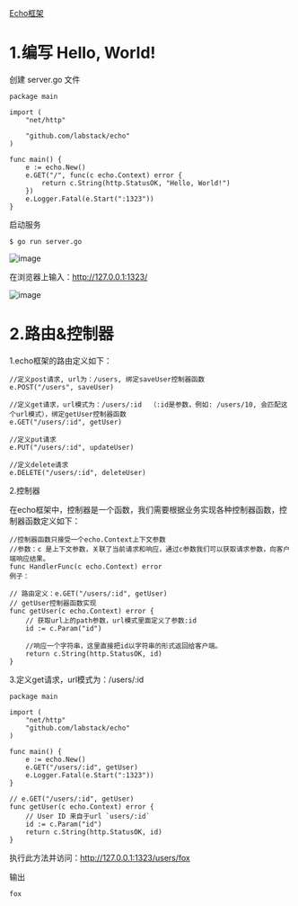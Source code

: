 [Echo框架](https://github.com/weilyf2017/Blog/blob/master/Go/GO-echo%E6%A1%86%E6%9E%B6%E6%9C%AC%E5%9C%B0%E5%AE%89%E8%A3%85%E4%BD%BF%E7%94%A8.md)

# 1.编写 Hello, World!

创建 server.go 文件

```
package main

import (
	"net/http"
    
	"github.com/labstack/echo"
)

func main() {
	e := echo.New()
	e.GET("/", func(c echo.Context) error {
		return c.String(http.StatusOK, "Hello, World!")
	})
	e.Logger.Fatal(e.Start(":1323"))
}
```
启动服务

```
$ go run server.go

```

![image](https://img-blog.csdnimg.cn/20190821164530844.png)

在浏览器上输入：http://127.0.0.1:1323/

![image](https://img-blog.csdnimg.cn/20190821164619218.png)


# 2.路由&控制器
1.echo框架的路由定义如下：

```
//定义post请求, url为：/users, 绑定saveUser控制器函数
e.POST("/users", saveUser)

//定义get请求，url模式为：/users/:id  （:id是参数，例如: /users/10, 会匹配这个url模式），绑定getUser控制器函数
e.GET("/users/:id", getUser)

//定义put请求
e.PUT("/users/:id", updateUser)

//定义delete请求
e.DELETE("/users/:id", deleteUser)
```
2.控制器

在echo框架中，控制器是一个函数，我们需要根据业务实现各种控制器函数，控制器函数定义如下：

```
//控制器函数只接受一个echo.Context上下文参数
//参数：c 是上下文参数，关联了当前请求和响应，通过c参数我们可以获取请求参数，向客户端响应结果。
func HandlerFunc(c echo.Context) error
例子：

// 路由定义：e.GET("/users/:id", getUser)
// getUser控制器函数实现
func getUser(c echo.Context) error {
  	// 获取url上的path参数，url模式里面定义了参数:id
  	id := c.Param("id")
  	
  	//响应一个字符串，这里直接把id以字符串的形式返回给客户端。
	return c.String(http.StatusOK, id)
}
```
3.定义get请求，url模式为：/users/:id

```
package main

import (
	"net/http"
	"github.com/labstack/echo"
)

func main() {
	e := echo.New()
	e.GET("/users/:id", getUser)
	e.Logger.Fatal(e.Start(":1323"))
}

// e.GET("/users/:id", getUser)
func getUser(c echo.Context) error {
	// User ID 来自于url `users/:id`
	id := c.Param("id")
	return c.String(http.StatusOK, id)
}
```

执行此方法并访问：http://127.0.0.1:1323/users/fox

输出
```
fox

```
